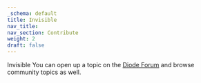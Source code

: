 ```yaml
---
_schema: default
title: Invisible
nav_title:
nav_section: Contribute
weight: 2
draft: false
---
```

Invisible You can open up a topic on the <a href="https://forum.diode.io/t/getting-started-with-diode-client/12/1" target="_blank" rel="noopener">Diode Forum</a> and browse community topics as well.